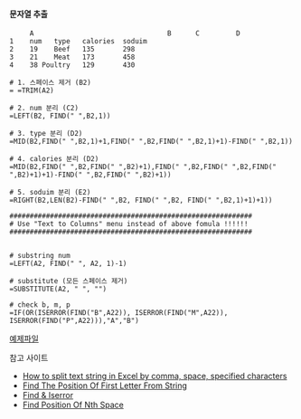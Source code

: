 #### 문자열 추출

```
     A                                 B      C         D
1    num   type   calories  soduim
2    19    Beef   135       298
3    21    Meat   173       458
4    38 Poultry   129       430

# 1. 스페이스 제거 (B2)
= =TRIM(A2)

# 2. num 분리 (C2)
=LEFT(B2, FIND(" ",B2,1))

# 3. type 분리 (D2)
=MID(B2,FIND(" ",B2,1)+1,FIND(" ",B2,FIND(" ",B2,1)+1)-FIND(" ",B2,1))

# 4. calories 분리 (D2)
=MID(B2,FIND(" ",B2,FIND(" ",B2)+1),FIND(" ",B2,FIND(" ",B2,FIND(" ",B2)+1)+1)-FIND(" ",B2,FIND(" ",B2)+1))

# 5. soduim 분리 (E2)
=RIGHT(B2,LEN(B2)-FIND(" ",B2, FIND(" ",B2, FIND(" ",B2,1)+1)+1))

############################################################
# Use "Text to Columns" menu instead of above fomula !!!!!!
############################################################


# substring num
=LEFT(A2, FIND(" ", A2, 1)-1)

# substitute (모든 스페이스 제거)
=SUBSTITUTE(A2, " ", "")

# check b, m, p
=IF(OR(ISERROR(FIND("B",A22)), ISERROR(FIND("M",A22)), ISERROR(FIND("P",A22))),"A","B")
```

[예제파일](https://www.dropbox.com/s/9758tg38ekjxu7c/hotdogs_manupilate_data.xlsx?dl=0)

참고 사이트
- [How to split text string in Excel by comma, space, specified characters](https://www.ablebits.com/office-addins-blog/2016/06/01/split-text-string-excel)
- [Find The Position Of First Letter From String](https://www.extendoffice.com/documents/excel/3790-excel-find-position-of-first-letter-in-string.html)
- [Find & Iserror](http://www.officetutor.co.kr/board/faq_lib/frm_vba_content.asp?page=1&idx=396)
- [Find Position Of Nth Space](https://www.extendoffice.com/documents/excel/3786-excel-find-position-of-first-space.html)
